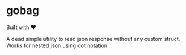 # gobag

Built with ❤️

A dead simple utility to read json response without any custom struct. Works for nested json using dot notation
